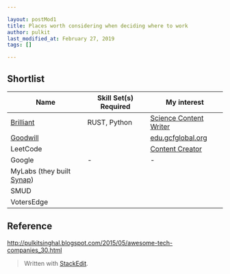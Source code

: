 ```yaml
---

layout: postMod1
title: Places worth considering when deciding where to work
author: pulkit
last_modified_at: February 27, 2019
tags: []

---
```


## Shortlist

| Name | Skill Set(s) Required | My interest |
| ---- | ---- | ---- |
|[Brilliant](https://brilliant.org/careers/) | RUST, Python | [Science Content Writer](https://brilliant.applytojob.com/apply/svTzHR9md6/Science-Course-Writer-At-Brilliantorg) |
| [Goodwill](https://www.forbes.com/sites/brandonbusteed/2019/02/26/why-goodwill-not-udacity-edx-or-coursera-may-be-the-worlds-biggest-mooc/#4be16fcb9048) |  | [edu.gcfglobal.org](https://edu.gcfglobal.org/en/) |
| LeetCode | | [Content Creator](https://leetcode.com/jobs/#Content-Creator) |
| Google | - | - |
| MyLabs (they built [Synap](https://itunes.apple.com/us/app/synap/id1029982959?mt=8)) |
| SMUD |
| VotersEdge | 

## Reference

http://pulkitsinghal.blogspot.com/2015/05/awesome-tech-companies_30.html

> Written with [StackEdit](https://stackedit.io/).
<!--stackedit_data:
eyJoaXN0b3J5IjpbMTc5MTM5NDUsMTUxNTM5MTY1LC02MzIzNj
IzMzAsMzk5OTk5NDg5LC0xNzI0MTI4ODkzLDU4MjgzMTQ1MV19

-->